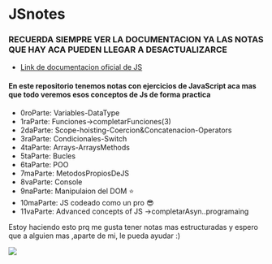 # JSnotes
### RECUERDA SIEMPRE VER LA DOCUMENTACION YA LAS NOTAS QUE HAY ACA PUEDEN LLEGAR A DESACTUALIZARCE 
* <a href="https://developer.mozilla.org/es/docs/Web/JavaScript/Reference/Template_literals">Link de documentacion oficial de JS</a>
<h4>En este repositorio tenemos notas con ejercicios de JavaScript aca mas que todo veremos esos conceptos de Js de forma practica</h4>
<ul>
  <li>0roParte: Variables-DataType</li>
  <li>1raParte: Funciones->completarFunciones(3)</li>
  <li>2daParte: Scope-hoisting-Coercion&Concatenacion-Operators</li>
  <li>3raParte: Condicionales-Switch</li>
  <li>4taParte: Arrays-ArraysMethods</li>
  <li>5taParte: Bucles</li>
  <li>6taParte: POO</li>
  <li>7maParte: MetodosPropiosDeJS</li>
  <li>8vaParte: Console</li>
  <li>9naParte: Manipulaion del DOM ⭐️</li>
  <li>10maParte: JS codeado como un pro 😎</li>
  <li>11vaParte: Advanced concepts of JS ->completarAsyn..programaing</li>
</ul>

Estoy haciendo esto prq me gusta tener notas mas estructuradas y espero que a alguien mas ,aparte de mi, le pueda ayudar :)

<img src='https://camo.githubusercontent.com/bdd38b0c65d47c7cba62b60617adffedb3a48d1ac6e77501b990fffb1e52815c/68747470733a2f2f6d69726f2e6d656469756d2e636f6d2f6d61782f333230302f312a4f463078454d6b5742762d36397a766d4e73365244512e676966'> 
